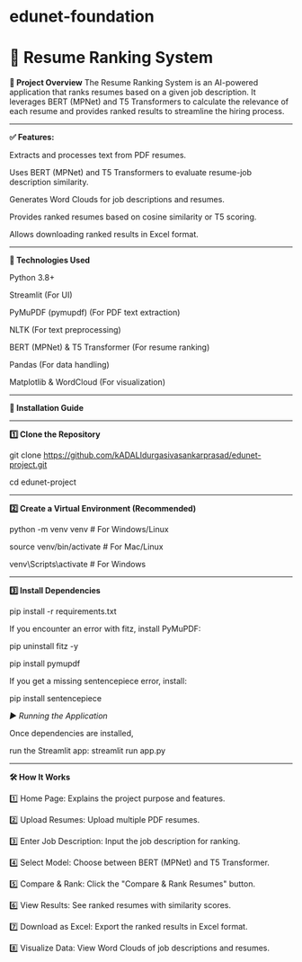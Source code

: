 # edunet-foundation

# 📄 Resume Ranking System


**🔹 Project Overview**
The Resume Ranking System is an AI-powered application that ranks resumes based on a given job description. It leverages BERT (MPNet) and T5 Transformers to calculate the relevance of each resume and provides ranked results to streamline the hiring process.


___
**✅ Features:**

Extracts and processes text from PDF resumes.

Uses BERT (MPNet) and T5 Transformers to evaluate resume-job description similarity.

Generates Word Clouds for job descriptions and resumes.

Provides ranked resumes based on cosine similarity or T5 scoring.

Allows downloading ranked results in Excel format.

___
**🚀 Technologies Used**

Python 3.8+

Streamlit (For UI)

PyMuPDF (pymupdf) (For PDF text extraction)

NLTK (For text preprocessing)

BERT (MPNet) & T5 Transformer (For resume ranking)

Pandas (For data handling)

Matplotlib & WordCloud (For visualization)

___
**📌 Installation Guide**

___
**1️⃣ Clone the Repository**

git clone https://github.com/kADALIdurgasivasankarprasad/edunet-project.git

cd edunet-project

___
**2️⃣ Create a Virtual Environment (Recommended)**

python -m venv venv  # For Windows/Linux

source venv/bin/activate  # For Mac/Linux

venv\Scripts\activate  # For Windows

___
**3️⃣ Install Dependencies**

pip install -r requirements.txt

If you encounter an error with fitz, install PyMuPDF:

pip uninstall fitz -y

pip install pymupdf

If you get a missing sentencepiece error, install:

pip install sentencepiece

*▶️ Running the Application*

Once dependencies are installed,

run the Streamlit app: streamlit run app.py

___
**🛠 How It Works**

1️⃣ Home Page: Explains the project purpose and features.

2️⃣ Upload Resumes: Upload multiple PDF resumes.

3️⃣ Enter Job Description: Input the job description for ranking.

4️⃣ Select Model: Choose between BERT (MPNet) and T5 Transformer.

5️⃣ Compare & Rank: Click the "Compare & Rank Resumes" button.

6️⃣ View Results: See ranked resumes with similarity scores.

7️⃣ Download as Excel: Export the ranked results in Excel format.

8️⃣ Visualize Data: View Word Clouds of job descriptions and resumes.

